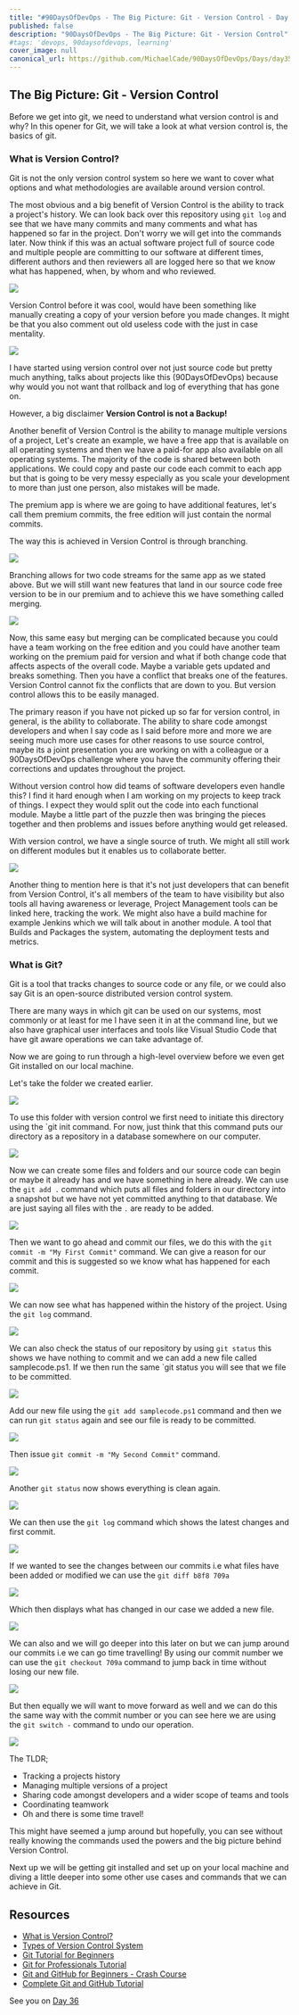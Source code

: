 ```yaml
---
title: "#90DaysOfDevOps - The Big Picture: Git - Version Control - Day 35"
published: false
description: "90DaysOfDevOps - The Big Picture: Git - Version Control"
#tags: 'devops, 90daysofdevops, learning'
cover_image: null
canonical_url: https://github.com/MichaelCade/90DaysOfDevOps/Days/day35.md 
---
```

## The Big Picture: Git - Version Control

Before we get into git, we need to understand what version control is and why? In this opener for Git, we will take a look at what version control is, the basics of git.  

### What is Version Control? 

Git is not the only version control system so here we want to cover what options and what methodologies are available around version control. 

The most obvious and a big benefit of Version Control is the ability to track a project's history. We can look back over this repository using `git log` and see that we have many commits and many comments and what has happened so far in the project. Don't worry we will get into the commands later. Now think if this was an actual software project full of source code and multiple people are committing to our software at different times, different authors and then reviewers all are logged here so that we know what has happened, when, by whom and who reviewed. 

![](Images/Day35_Git1.png)

Version Control before it was cool, would have been something like manually creating a copy of your version before you made changes. It might be that you also comment out old useless code with the just in case mentality. 

![](Images/Day35_Git2.png)

I have started using version control over not just source code but pretty much anything, talks about projects like this (90DaysOfDevOps) because why would you not want that rollback and log of everything that has gone on. 

However, a big disclaimer **Version Control is not a Backup!**

Another benefit of Version Control is the ability to manage multiple versions of a project, Let's create an example, we have a free app that is available on all operating systems and then we have a paid-for app also available on all operating systems. The majority of the code is shared between both applications. We could copy and paste our code each commit to each app but that is going to be very messy especially as you scale your development to more than just one person, also mistakes will be made. 

The premium app is where we are going to have additional features, let's call them premium commits, the free edition will just contain the normal commits. 

The way this is achieved in Version Control is through branching. 

![](Images/Day35_Git3.png)

Branching allows for two code streams for the same app as we stated above. But we will still want new features that land in our source code free version to be in our premium and to achieve this we have something called merging. 

![](Images/Day35_Git4.png)

Now, this same easy but merging can be complicated because you could have a team working on the free edition and you could have another team working on the premium paid for version and what if both change code that affects aspects of the overall code. Maybe a variable gets updated and breaks something. Then you have a conflict that breaks one of the features. Version Control cannot fix the conflicts that are down to you. But version control allows this to be easily managed. 

The primary reason if you have not picked up so far for version control, in general, is the ability to collaborate. The ability to share code amongst developers and when I say code as I said before more and more we are seeing much more use cases for other reasons to use source control, maybe its a joint presentation you are working on with a colleague or a 90DaysOfDevOps challenge where you have the community offering their corrections and updates throughout the project. 

Without version control how did teams of software developers even handle this? I find it hard enough when I am working on my projects to keep track of things. I expect they would split out the code into each functional module. Maybe a little part of the puzzle then was bringing the pieces together and then problems and issues before anything would get released. 

With version control, we have a single source of truth. We might all still work on different modules but it enables us to collaborate better. 

![](Images/Day35_Git5.png)

Another thing to mention here is that it's not just developers that can benefit from Version Control, it's all members of the team to have visibility but also tools all having awareness or leverage, Project Management tools can be linked here, tracking the work. We might also have a build machine for example Jenkins which we will talk about in another module. A tool that Builds and Packages the system, automating the deployment tests and metrics. 

### What is Git? 

Git is a tool that tracks changes to source code or any file, or we could also say Git is an open-source distributed version control system. 

There are many ways in which git can be used on our systems, most commonly or at least for me I have seen it in at the command line, but we also have graphical user interfaces and tools like Visual Studio Code that have git aware operations we can take advantage of. 

Now we are going to run through a high-level overview before we even get Git installed on our local machine. 

Let's take the folder we created earlier. 

![](Images/Day35_Git2.png)

To use this folder with version control we first need to initiate this directory using the `git init command. For now, just think that this command puts our directory as a repository in a database somewhere on our computer. 

![](Images/Day35_Git6.png)

Now we can create some files and folders and our source code can begin or maybe it already has and we have something in here already. We can use the `git add .` command which puts all files and folders in our directory into a snapshot but we have not yet committed anything to that database. We are just saying all files with the `.` are ready to be added.   

![](Images/Day35_Git7.png)

Then we want to go ahead and commit our files, we do this with the `git commit -m "My First Commit"` command. We can give a reason for our commit and this is suggested so we know what has happened for each commit. 

![](Images/Day35_Git8.png)

We can now see what has happened within the history of the project. Using the `git log` command.

![](Images/Day35_Git9.png)

We can also check the status of our repository by using `git status` this shows we have nothing to commit and we can add a new file called samplecode.ps1. If we then run the same `git status you will see that we file to be committed. 

![](Images/Day35_Git10.png)

Add our new file using the `git add samplecode.ps1` command and then we can run `git status` again and see our file is ready to be committed. 

![](Images/Day35_Git11.png)

Then issue `git commit -m "My Second Commit"` command.

![](Images/Day35_Git12.png)

Another `git status` now shows everything is clean again.

![](Images/Day35_Git13.png)

We can then use the `git log` command which shows the latest changes and first commit. 

![](Images/Day35_Git14.png)

If we wanted to see the changes between our commits i.e what files have been added or modified we can use the `git diff b8f8 709a`

![](Images/Day35_Git15.png)

Which then displays what has changed in our case we added a new file. 

![](Images/Day35_Git16.png)

We can also and we will go deeper into this later on but we can jump around our commits i.e we can go time travelling! By using our commit number we can use the `git checkout 709a` command to jump back in time without losing our new file. 

![](Images/Day35_Git17.png)

But then equally we will want to move forward as well and we can do this the same way with the commit number or you can see here we are using the `git switch -` command to undo our operation. 

![](Images/Day35_Git18.png)

The TLDR; 

- Tracking a projects history
- Managing multiple versions of a project
- Sharing code amongst developers and a wider scope of teams and tools
- Coordinating teamwork
- Oh and there is some time travel! 


This might have seemed a jump around but hopefully, you can see without really knowing the commands used the powers and the big picture behind Version Control. 

Next up we will be getting git installed and set up on your local machine and diving a little deeper into some other use cases and commands that we can achieve in Git. 



## Resources 

- [What is Version Control?](https://www.youtube.com/watch?v=Yc8sCSeMhi4)
- [Types of Version Control System](https://www.youtube.com/watch?v=kr62e_n6QuQ)
- [Git Tutorial for Beginners](https://www.youtube.com/watch?v=8JJ101D3knE&t=52s) 
- [Git for Professionals Tutorial](https://www.youtube.com/watch?v=Uszj_k0DGsg) 
- [Git and GitHub for Beginners - Crash Course](https://www.youtube.com/watch?v=RGOj5yH7evk&t=8s) 
- [Complete Git and GitHub Tutorial](https://www.youtube.com/watch?v=apGV9Kg7ics)

See you on [Day 36](day36.md) 

